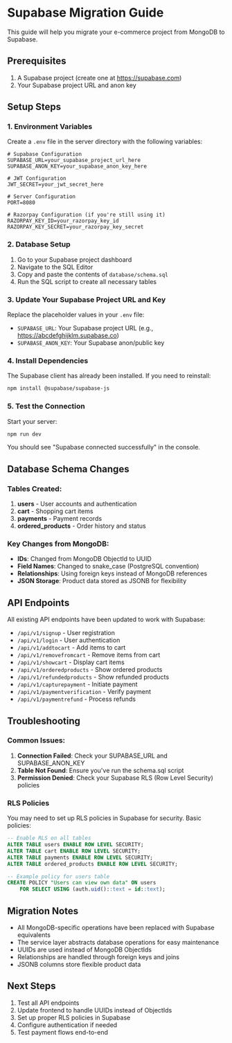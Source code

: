# Supabase Migration Guide

This guide will help you migrate your e-commerce project from MongoDB to Supabase.

## Prerequisites

1. A Supabase project (create one at https://supabase.com)
2. Your Supabase project URL and anon key

## Setup Steps

### 1. Environment Variables

Create a `.env` file in the server directory with the following variables:

```env
# Supabase Configuration
SUPABASE_URL=your_supabase_project_url_here
SUPABASE_ANON_KEY=your_supabase_anon_key_here

# JWT Configuration
JWT_SECRET=your_jwt_secret_here

# Server Configuration
PORT=8080

# Razorpay Configuration (if you're still using it)
RAZORPAY_KEY_ID=your_razorpay_key_id
RAZORPAY_KEY_SECRET=your_razorpay_key_secret
```

### 2. Database Setup

1. Go to your Supabase project dashboard
2. Navigate to the SQL Editor
3. Copy and paste the contents of `database/schema.sql`
4. Run the SQL script to create all necessary tables

### 3. Update Your Supabase Project URL and Key

Replace the placeholder values in your `.env` file:
- `SUPABASE_URL`: Your Supabase project URL (e.g., https://abcdefghijklm.supabase.co)
- `SUPABASE_ANON_KEY`: Your Supabase anon/public key

### 4. Install Dependencies

The Supabase client has already been installed. If you need to reinstall:

```bash
npm install @supabase/supabase-js
```

### 5. Test the Connection

Start your server:

```bash
npm run dev
```

You should see "Supabase connected successfully" in the console.

## Database Schema Changes

### Tables Created:

1. **users** - User accounts and authentication
2. **cart** - Shopping cart items
3. **payments** - Payment records
4. **ordered_products** - Order history and status

### Key Changes from MongoDB:

- **IDs**: Changed from MongoDB ObjectId to UUID
- **Field Names**: Changed to snake_case (PostgreSQL convention)
- **Relationships**: Using foreign keys instead of MongoDB references
- **JSON Storage**: Product data stored as JSONB for flexibility

## API Endpoints

All existing API endpoints have been updated to work with Supabase:

- `/api/v1/signup` - User registration
- `/api/v1/login` - User authentication
- `/api/v1/addtocart` - Add items to cart
- `/api/v1/removefromcart` - Remove items from cart
- `/api/v1/showcart` - Display cart items
- `/api/v1/orderedproducts` - Show ordered products
- `/api/v1/refundedproducts` - Show refunded products
- `/api/v1/capturepayment` - Initiate payment
- `/api/v1/paymentverification` - Verify payment
- `/api/v1/paymentrefund` - Process refunds

## Troubleshooting

### Common Issues:

1. **Connection Failed**: Check your SUPABASE_URL and SUPABASE_ANON_KEY
2. **Table Not Found**: Ensure you've run the schema.sql script
3. **Permission Denied**: Check your Supabase RLS (Row Level Security) policies

### RLS Policies

You may need to set up RLS policies in Supabase for security. Basic policies:

```sql
-- Enable RLS on all tables
ALTER TABLE users ENABLE ROW LEVEL SECURITY;
ALTER TABLE cart ENABLE ROW LEVEL SECURITY;
ALTER TABLE payments ENABLE ROW LEVEL SECURITY;
ALTER TABLE ordered_products ENABLE ROW LEVEL SECURITY;

-- Example policy for users table
CREATE POLICY "Users can view own data" ON users
    FOR SELECT USING (auth.uid()::text = id::text);
```

## Migration Notes

- All MongoDB-specific operations have been replaced with Supabase equivalents
- The service layer abstracts database operations for easy maintenance
- UUIDs are used instead of MongoDB ObjectIds
- Relationships are handled through foreign keys and joins
- JSONB columns store flexible product data

## Next Steps

1. Test all API endpoints
2. Update frontend to handle UUIDs instead of ObjectIds
3. Set up proper RLS policies in Supabase
4. Configure authentication if needed
5. Test payment flows end-to-end
